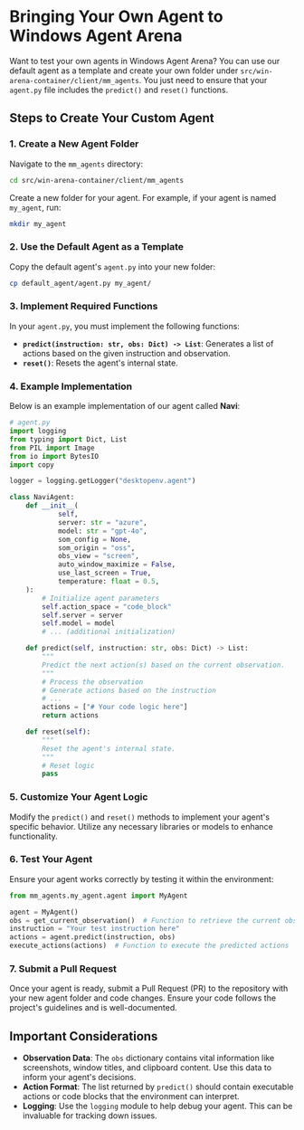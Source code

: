 # Bringing Your Own Agent to Windows Agent Arena

Want to test your own agents in Windows Agent Arena? You can use our default agent as a template and create your own folder under `src/win-arena-container/client/mm_agents`. You just need to ensure that your `agent.py` file includes the `predict()` and `reset()` functions.

## Steps to Create Your Custom Agent

### 1. Create a New Agent Folder

Navigate to the `mm_agents` directory:

```bash
cd src/win-arena-container/client/mm_agents
```

Create a new folder for your agent. For example, if your agent is named `my_agent`, run:

```bash
mkdir my_agent
```

### 2. Use the Default Agent as a Template

Copy the default agent's `agent.py` into your new folder:

```bash
cp default_agent/agent.py my_agent/
```

### 3. Implement Required Functions

In your `agent.py`, you must implement the following functions:

- **`predict(instruction: str, obs: Dict) -> List`**: Generates a list of actions based on the given instruction and observation.
- **`reset()`**: Resets the agent's internal state.

### 4. Example Implementation

Below is an example implementation of our agent called **Navi**:

```python
# agent.py
import logging
from typing import Dict, List
from PIL import Image
from io import BytesIO
import copy

logger = logging.getLogger("desktopenv.agent")

class NaviAgent:
    def __init__(
            self,
            server: str = "azure",
            model: str = "gpt-4o",
            som_config = None,
            som_origin = "oss",
            obs_view = "screen",
            auto_window_maximize = False,
            use_last_screen = True,
            temperature: float = 0.5,
    ):
        # Initialize agent parameters
        self.action_space = "code_block"
        self.server = server
        self.model = model
        # ... (additional initialization)

    def predict(self, instruction: str, obs: Dict) -> List:
        """
        Predict the next action(s) based on the current observation.
        """
        # Process the observation
        # Generate actions based on the instruction
        # ...
        actions = ["# Your code logic here"]
        return actions

    def reset(self):
        """
        Reset the agent's internal state.
        """
        # Reset logic
        pass
```

### 5. Customize Your Agent Logic

Modify the `predict()` and `reset()` methods to implement your agent's specific behavior. Utilize any necessary libraries or models to enhance functionality.

### 6. Test Your Agent

Ensure your agent works correctly by testing it within the environment:

```python
from mm_agents.my_agent.agent import MyAgent

agent = MyAgent()
obs = get_current_observation()  # Function to retrieve the current observation
instruction = "Your test instruction here"
actions = agent.predict(instruction, obs)
execute_actions(actions)  # Function to execute the predicted actions
```

### 7. Submit a Pull Request

Once your agent is ready, submit a Pull Request (PR) to the repository with your new agent folder and code changes. Ensure your code follows the project's guidelines and is well-documented.

## Important Considerations

- **Observation Data**: The `obs` dictionary contains vital information like screenshots, window titles, and clipboard content. Use this data to inform your agent's decisions.
- **Action Format**: The list returned by `predict()` should contain executable actions or code blocks that the environment can interpret.
- **Logging**: Use the `logging` module to help debug your agent. This can be invaluable for tracking down issues.
